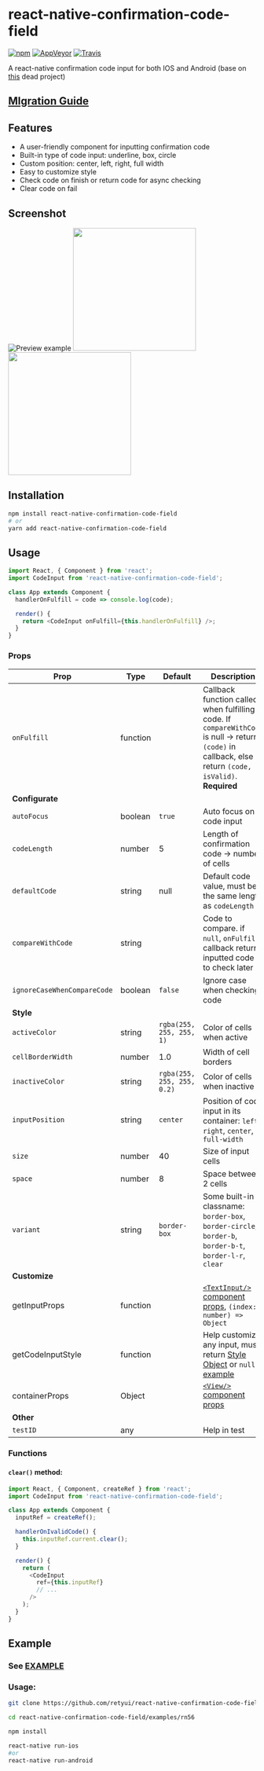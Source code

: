 # react-native-confirmation-code-field

[![npm](https://img.shields.io/npm/v/react-native-confirmation-code-field.svg)](https://www.npmjs.com/package/react-native-confirmation-code-field)
[![AppVeyor](https://img.shields.io/appveyor/ci/retyui/react-native-confirmation-code-field.svg?label=windows)](https://ci.appveyor.com/project/retyui/react-native-confirmation-code-field)
[![Travis](https://img.shields.io/travis/retyui/react-native-confirmation-code-field.svg?label=unix)](https://travis-ci.org/retyui/react-native-confirmation-code-field)

A react-native confirmation code input for both IOS and Android (base on [this](https://github.com/ttdung11t2/react-native-confirmation-code-input) dead project)

## [MIgration Guide](migration.md)

## Features
- A user-friendly component for inputting confirmation code
- Built-in type of code input: underline, box, circle
- Custom position: center, left, right, full width
- Easy to customize style
- Check code on finish or return code for async checking
- Clear code on fail

## Screenshot
![Preview example](https://thumbs.gfycat.com/EllipticalCleverIberianmidwifetoad-size_restricted.gif)
<img src="https://pp.userapi.com/c847221/v847221653/c6eb3/dDMxAVRqZ5Q.jpg" width="250">
<img src="https://pp.userapi.com/c847221/v847221653/c6ea9/MgBjeePJsPM.jpg" width="250">

## Installation

```sh
npm install react-native-confirmation-code-field
# or
yarn add react-native-confirmation-code-field
```

## Usage

```js
import React, { Component } from 'react';
import CodeInput from 'react-native-confirmation-code-field';

class App extends Component {
  handlerOnFulfill = code => console.log(code);

  render() {
    return <CodeInput onFulfill={this.handlerOnFulfill} />;
  }
}
```


### Props

| Prop                    | Type         | Default                    | Description                                                                                                                                                             |
| ----------------------- | ------------ | -------------------------- | ----------------------------------------------------------------------------------------------------------------------------------------------------------------------- |
| `onFulfill`             | function     |                            | Callback function called when fulfilling code. If `compareWithCode` is null -> return `(code)` in callback, else return `(code, isValid)`. **Required**                 |
| **Configurate**         |              |                            |                                                                                                                                                                         |
| `autoFocus`             | boolean      | `true`                     | Auto focus on code input                                                                                                                                                |
| `codeLength`            | number       | 5                          | Length of confirmation code -> number of cells                                                                                                                          |
| `defaultCode`           | string       | null                       | Default code value, must be the same length as `codeLength`                                                                                                             |
| `compareWithCode`       | string       |                            | Code to compare. if `null`, `onFulfill` callback return inputted code to check later                                                                                    |
| `ignoreCaseWhenCompareCode` | boolean      | `false`                    | Ignore case when checking code                                                                                                                                          |
| **Style**               |              |                            |                                                                                                                                                                         |
| `activeColor`           | string       | `rgba(255, 255, 255, 1)`   | Color of cells when active                                                                                                                                              |
| `cellBorderWidth`       | number       | 1.0                        | Width of cell borders                                                                                                                                                   |
| `inactiveColor`         | string       | `rgba(255, 255, 255, 0.2)` | Color of cells when inactive                                                                                                                                            |
| `inputPosition`         | string       | `center`                   | Position of code input in its container: `left`, `right`, `center`, `full-width`                                                                                        |
| `size`                  | number       | 40                         | Size of input cells                                                                                                                                                     |
| `space`                 | number       | 8                          | Space between 2 cells                                                                                                                                                   |
| `variant`               | string       | `border-box`               | Some built-in classname: `border-box`, `border-circle`, `border-b`, `border-b-t`, `border-l-r`, `clear`                                                                 |
| **Customize**           |              |                            |                                                                                                                                                                         |
| getInputProps           | function     |                            | [`<TextInput/>` component props](https://facebook.github.io/react-native/docs/textinput#props), `(index: number) => Object`                       |
| getCodeInputStyle       | function     |                            | Help customize any input, must return [Style Object](https://facebook.github.io/react-native/docs/textinput#style) or `null`, [example](examples/rn56/App.js#L82-L87)   |
| containerProps          | Object       |                            |  [`<View/>` component props](https://facebook.github.io/react-native/docs/view#props)                                                                                   |
| **Other**               |              |                            |                                                                                                                                                                         |
| `testID`                | any          |                            | Help in test                                                                                                                                                            |

### Functions

#### `clear()` method:

```js
import React, { Component, createRef } from 'react';
import CodeInput from 'react-native-confirmation-code-field';

class App extends Component {
  inputRef = createRef();

  handlerOnIvalidCode() {
    this.inputRef.current.clear();
  }

  render() {
    return (
      <CodeInput
        ref={this.inputRef}
        // ...
      />
    );
  }
}
```

## Example

### See [EXAMPLE](examples/rn56/App.js#L7-L192)

### Usage:

```sh
git clone https://github.com/retyui/react-native-confirmation-code-field

cd react-native-confirmation-code-field/examples/rn56

npm install

react-native run-ios
#or
react-native run-android
```


